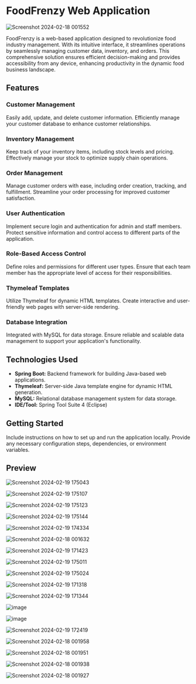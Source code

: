 # FoodFrenzy Web Application

![Screenshot 2024-02-18 001552](https://github.com/scanurag/FoodFrenzy/assets/90509642/ddabdcc6-f45b-4ab8-b4a5-ca688b965c51)

FoodFrenzy is a web-based application designed to revolutionize food industry management. With its intuitive interface, it streamlines operations by seamlessly managing customer data, inventory, and orders. This comprehensive solution ensures efficient decision-making and provides accessibility from any device, enhancing productivity in the dynamic food business landscape.

## Features

### Customer Management
Easily add, update, and delete customer information. Efficiently manage your customer database to enhance customer relationships.

### Inventory Management
Keep track of your inventory items, including stock levels and pricing. Effectively manage your stock to optimize supply chain operations.

### Order Management
Manage customer orders with ease, including order creation, tracking, and fulfillment. Streamline your order processing for improved customer satisfaction.

### User Authentication
Implement secure login and authentication for admin and staff members. Protect sensitive information and control access to different parts of the application.

### Role-Based Access Control
Define roles and permissions for different user types. Ensure that each team member has the appropriate level of access for their responsibilities.

### Thymeleaf Templates
Utilize Thymeleaf for dynamic HTML templates. Create interactive and user-friendly web pages with server-side rendering.

### Database Integration
Integrated with MySQL for data storage. Ensure reliable and scalable data management to support your application's functionality.

## Technologies Used

- **Spring Boot:** Backend framework for building Java-based web applications.
- **Thymeleaf:** Server-side Java template engine for dynamic HTML generation.
- **MySQL:** Relational database management system for data storage.
- **IDE/Tool:** Spring Tool Suite 4 (Eclipse)

## Getting Started

Include instructions on how to set up and run the application locally. Provide any necessary configuration steps, dependencies, or environment variables.



## Preview
![Screenshot 2024-02-19 175043](https://github.com/scanurag/FoodFrenzy/assets/90509642/4cd4af1b-888a-48c1-8895-effad3f9bdea)

![Screenshot 2024-02-19 175107](https://github.com/scanurag/FoodFrenzy/assets/90509642/80819df8-ecfd-4128-987a-9d780c9f8dcd)

![Screenshot 2024-02-19 175123](https://github.com/scanurag/FoodFrenzy/assets/90509642/91c1b9ec-00ce-4d71-a25d-22257e08a616)

![Screenshot 2024-02-19 175144](https://github.com/scanurag/FoodFrenzy/assets/90509642/c1ac1c2f-d927-4409-a107-6b7efadf3560)

![Screenshot 2024-02-19 174334](https://github.com/scanurag/FoodFrenzy/assets/90509642/158867ab-0795-4b29-83da-afd1675b494c)

![Screenshot 2024-02-18 001632](https://github.com/scanurag/FoodFrenzy/assets/90509642/e71482ce-f140-4625-8b8f-1dbf3f7d082d)

![Screenshot 2024-02-19 171423](https://github.com/scanurag/FoodFrenzy/assets/90509642/b19756ca-e5bb-4b2c-9bba-f7247a7d7106)

![Screenshot 2024-02-19 175011](https://github.com/scanurag/FoodFrenzy/assets/90509642/1421906a-6686-4af2-8a0e-f585349c6ba9)

![Screenshot 2024-02-19 175024](https://github.com/scanurag/FoodFrenzy/assets/90509642/b2e8ec76-4b21-4e9b-95d4-7af69267efae)

![Screenshot 2024-02-19 171318](https://github.com/scanurag/FoodFrenzy/assets/90509642/8b49cad1-fff9-4b9b-816e-2deb097727c6)

![Screenshot 2024-02-19 171344](https://github.com/scanurag/FoodFrenzy/assets/90509642/5da943c6-a09e-4bc0-a9cb-1c3956944425)


![image](https://github.com/scanurag/FoodFrenzy/assets/90509642/36ddea95-0016-4078-a3f2-d3860544fe67)


![image](https://github.com/scanurag/FoodFrenzy/assets/90509642/018bd80d-5565-4958-9c76-fc2889a75284)


![Screenshot 2024-02-19 172419](https://github.com/scanurag/FoodFrenzy/assets/90509642/de8785e9-c75b-4025-a33c-926cdcc86c9b)

![Screenshot 2024-02-18 001958](https://github.com/scanurag/FoodFrenzy/assets/90509642/f423cb39-711e-4760-b8b0-147bb4e3177a)

![Screenshot 2024-02-18 001951](https://github.com/scanurag/FoodFrenzy/assets/90509642/009e996e-0080-405a-8e4a-54e9697beb9a)

![Screenshot 2024-02-18 001938](https://github.com/scanurag/FoodFrenzy/assets/90509642/4fe4965b-9127-4079-b787-1021512989d8)

![Screenshot 2024-02-18 001927](https://github.com/scanurag/FoodFrenzy/assets/90509642/9a485490-1808-4a9c-8f20-f8fefbe72e4d)





















